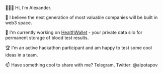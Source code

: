 👨🏻‍💻 Hi, I’m Alexander.

🚀 I believe the next generation of most valuable companies will be built in web3 space.

📱 I'm currently working on [HealthWallet](https://github.com/alpotapov/hewa_app) - your private data silo for permanent storage of blood test results.

🏆 I'm an active hackathon participant and am happy to test some cool ideas in a team.

📫 Have something cool to share with me? Telegram, Twitter: @alpotapov

<!---
alpotapov/alpotapov is a ✨ special ✨ repository because its `README.md` (this file) appears on your GitHub profile.
You can click the Preview link to take a look at your changes.
--->
